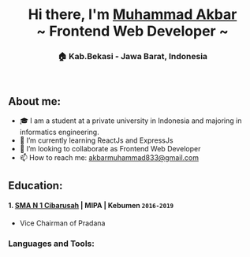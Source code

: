 <div align="center">
  <h1>Hi there, I'm <a href='https://www.instagram.com/akbar.833/'>Muhammad Akbar</a><br/>~ Frontend Web Developer ~</h1>
  <h3>🏠 Kab.Bekasi - Jawa Barat, Indonesia</h3>
</div>

<br/>

## About me:

- 🎓 I am a student at a private university in Indonesia and majoring in informatics engineering.
- 🌱 I’m currently learning ReactJs and ExpressJs
- 👯 I’m looking to collaborate as Frontend Web Developer
- 📫 How to reach me: [akbarmuhammad833@gmail.com](mailto:akbarmuhammad833@gmail.com)

## Education:

#### 1. [SMA N 1 Cibarusah](https://dapo.kemdikbud.go.id/sekolah/3FC3F54A8722F78562FB) | MIPA | Kebumen `2016-2019`

- Vice Chairman of Pradana

### Languages and Tools:
